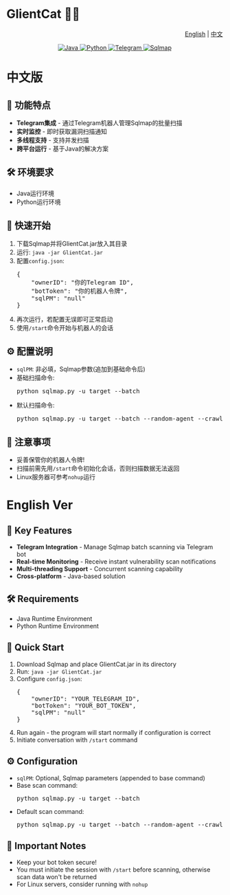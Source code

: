 # GlientCat 🐱‍💻

<p align="right">
  <a href="#english">English</a> | 
  <a href="#chinese">中文</a>
</p>

<div align="center">
  <a href="https://www.java.com" target="_blank" rel="noopener noreferrer">
    <img src="https://img.shields.io/badge/Java-ED8B00?style=for-the-badge&logo=openjdk&logoColor=white" alt="Java">
  </a>
  <a href="https://www.python.org" target="_blank" rel="noopener noreferrer">
    <img src="https://img.shields.io/badge/Python-3776AB?style=for-the-badge&logo=python&logoColor=white" alt="Python">
  </a>
  <a href="https://telegram.org" target="_blank" rel="noopener noreferrer">
    <img src="https://img.shields.io/badge/Telegram-2CA5E0?style=for-the-badge&logo=telegram&logoColor=white" alt="Telegram">
  </a>
  <a href="http://sqlmap.org](https://github.com/sqlmapproject/sqlmap" target="_blank" rel="noopener noreferrer">
    <img src="https://img.shields.io/badge/Sqlmap-000000?style=for-the-badge" alt="Sqlmap">
  </a>
</div>
<div id="chinese"></div>
  <h1>中文版</h1>
      <h2>🌟 功能特点</h2>
    <ul>
        <li><strong>Telegram集成</strong> - 通过Telegram机器人管理Sqlmap的批量扫描</li>
        <li><strong>实时监控</strong> - 即时获取漏洞扫描通知</li>
        <li><strong>多线程支持</strong> - 支持并发扫描</li>
        <li><strong>跨平台运行</strong> - 基于Java的解决方案</li>
    </ul>
    <h2>🛠 环境要求</h2>
    <ul>
        <li>Java运行环境</li>
        <li>Python运行环境</li>
    </ul>
    <h2>🚀 快速开始</h2>
    <ol>
        <li>下载Sqlmap并将GlientCat.jar放入其目录</li>
        <li>运行: <code>java -jar GlientCat.jar</code></li>
        <li>配置<code>config.json</code>:
            <pre>{
    "ownerID": "你的Telegram ID",
    "botToken": "你的机器人令牌",
    "sqlPM": "null"
}</pre>
        </li>
      <li>再次运行，若配置无误即可正常启动</li>
        <li>使用<code>/start</code>命令开始与机器人的会话</li>
    </ol>
    <h2>⚙️ 配置说明</h2>
    <ul>
        <li><code>sqlPM</code>: 非必填，Sqlmap参数(追加到基础命令后)</li>
      <li>基础扫描命令:
            <pre>python sqlmap.py -u target --batch</pre>
        </li>
        <li>默认扫描命令:
            <pre>python sqlmap.py -u target --batch --random-agent --crawl=2 --forms</pre>
        </li>
    </ul>
    <h2>📌 注意事项</h2>
    <ul>
        <li>妥善保管你的机器人令牌!</li>
        <li>扫描前需先用<code>/start</code>命令初始化会话，否则扫描数据无法返回</li>
        <li>Linux服务器可参考<code>nohup</code>运行</li>
    </ul>


<div id="english"></div>
  <h1>English Ver</h1>
    <h2>🌟 Key Features</h2>
    <ul>
        <li><strong>Telegram Integration</strong> - Manage Sqlmap batch scanning via Telegram bot</li>
        <li><strong>Real-time Monitoring</strong> - Receive instant vulnerability scan notifications</li>
        <li><strong>Multi-threading Support</strong> - Concurrent scanning capability</li>
        <li><strong>Cross-platform</strong> - Java-based solution</li>
    </ul>
    <h2>🛠 Requirements</h2>
    <ul>
        <li>Java Runtime Environment</li>
        <li>Python Runtime Environment</li>
    </ul>
    <h2>🚀 Quick Start</h2>
    <ol>
        <li>Download Sqlmap and place GlientCat.jar in its directory</li>
        <li>Run: <code>java -jar GlientCat.jar</code></li>
        <li>Configure <code>config.json</code>:
            <pre>{
    "ownerID": "YOUR_TELEGRAM_ID",
    "botToken": "YOUR_BOT_TOKEN",
    "sqlPM": "null"
}</pre>
        </li>
        <li>Run again - the program will start normally if configuration is correct</li>
        <li>Initiate conversation with <code>/start</code> command</li>
    </ol>
    <h2>⚙️ Configuration</h2>
    <ul>
        <li><code>sqlPM</code>: Optional, Sqlmap parameters (appended to base command)</li>
        <li>Base scan command:
            <pre>python sqlmap.py -u target --batch</pre>
        </li>
        <li>Default scan command:
            <pre>python sqlmap.py -u target --batch --random-agent --crawl=2 --forms</pre>
        </li>
    </ul>
    <h2>📌 Important Notes</h2>
    <ul>
        <li>Keep your bot token secure!</li>
        <li>You must initiate the session with <code>/start</code> before scanning, otherwise scan data won't be returned</li>
        <li>For Linux servers, consider running with <code>nohup</code></li>
    </ul>
